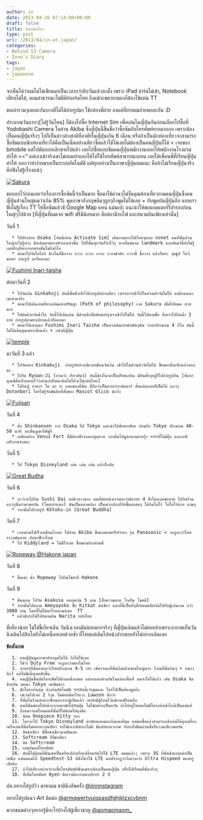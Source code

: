 ```yaml
---
author: in
date: 2013-04-26 07:14:00+00:00
draft: false
title: อินหนีเที่ยว
type: post
url: /2013/04/in-at-japan/
categories:
- Behind S3 Camera
- Innn's Diary
tags:
- japan
- japanese
---
```


จะเห็นได้ว่าผมไม่ได้เขียนมาเป็นเวลากว่าสิบวันแล้วละมั้ง เพราะ iPad ชาร์ตไม่เข้า, Notebook เสียบไม่ได้, คอมสาธารณะไม่มีคีย์บอร์ดไทย ถึงแม้จะพยายามลงก็ต้องใช้แผ่น TT

ขอเล่ารวมๆเลยละกันบางทีไม่ได้ถ่ายรูปมา ใช้กล้องพี่ถ่าย ลงแค่ที่ถ่ายผมถ่ายพอละกัน :D

ประมาณวันแรกๆ[ไม่รู้วันไหน] ก็ต้องไปซื้อ Internet Sim เพื่อเล่นในญี่ปุ่นกันก่อนเลือกไปซื้อที่ Yodobashi Camera ในย่าน Akiba ซึ่งญี่ปุ่นนี้ขึ้นชื่อว่าซื้อซิมกับโทรศัพท์ยากมากกก เพราะต้องเป็นคนญี่ปุ่นจริงๆ ไปก็เป็นชาวต่างชาติที่อาศัยในญี่ปุ่นเกิน 6 เดือน หรือถ้าเป็นนักท่องเที่ยวจะสามารถซื้อซิมแบบนักท่องเที่ยวได้คือเป็นเน็ตอย่างเดียวซื้อแล้วใช้ได้เลยไม่ต้องเป็นคนญี่ปุ่นก็ได้ < เจอของ bmobile แต่ไปมันบอกเลิกขายไปแล้ว เลยไปซื้อแบบซิมคนญี่ปุ่นพนักงานบอกให้พนักงานโรงแรมทำให้ ==" แต่เอาเข้าจริงเขาไม่ยอมทำบอกให้ไปใช้โทรศัพท์สาธารณะแทน เลยให้เพื่อนพี่ที่เรียนญี่ปุ่นทำให้ บอกว่าทำง่ายมากเป็นระบบอัตโนมัติ แต่ทุกอย่างเป็นภาษาญี่ปุ่นหมดนะ คือถ้าไม่เรียนญี่ปุ่นจริงคือฟังไม่รู้เรื่องแน่ๆ

[![Sakura](https://www.innnblog.com/wp-content/uploads/2013/04/20130416_133618_1.jpg)
](https://www.innnblog.com/wp-content/uploads/2013/04/20130416_133618_1.jpg)



<!-- more -->

ขอบอกไว้ก่อนเลยว่าเรื่องการซื้อซิมนี้จำเป็นมาก ซื้อมาใช้ด่วนๆไม่งั้นคุณต้องเที่ยวถามคนญี่ปุ่นซึ่งคนญี่ปุ่นส่วนใหญ่ผมว่าเกิน 85% พูดภาษาอังกฤษผิดๆถูกๆถึงพูดไม่ได้เลย + กับพูดปนญี่ปุ่นอีก แบบเราฟังไม่รู้เรื่อง TT ให้ซื้อซิมแล้วช้ Google Map แทน แม่นเปะ แนะนำให้พกแบตเตอร์รี่สำรองก้อนใหญ่ๆไปด้วย [ที่ญี่ปุ่นที่ผมเจอ wifi ฟรีมีน้อยมาก คือสถานีรถไฟ และสนามบินเพียงเท่านั้น]

วันที่ 1



	  * ไปประสาท Osaka [อันนี้ก่อน Activate Sim] เดินถามทางไปเรื่อยๆแบบ nonet คนที่นั้นส่วนใหญ่จะไม่รู้ทาง คือเดินตามทางตัวเองเท่านั้น ไปที่นั้นทุกวันก็จำไว้ๆ ทางอื่นขนาด landmark แบบฮิเมจินี้ยังไม่รู้เลยทั้งๆที่ห่างจากตรงนั้นไม่ถึงกิโล
	  * ต่อมาไปวัดโทไดจิ ข้างในก็มีกวาง กวาง กวาง กวาง กวางขำหัก กวางขี้ ขี้กวาง แล้วก็พระ จุดธูป ไหว้ ขอพร ถ่ายรูป ละก็ออกมา

[![Fushimi Inari-taisha](https://www.innnblog.com/wp-content/uploads/2013/04/20130416_183825_1.jpg)
](https://www.innnblog.com/wp-content/uploads/2013/04/20130416_183825_1.jpg)

ต่อมาวันที่ 2



	  * ไปวัดเงิน Ginkakuji อันนี้ซื้อตั๋วเข้าไปถ่ายรูปอย่างเดียว เพราะเราเข้าไปในส่วนตัววัดไม่ได้ แต่ด้านนอกเขาสวยจริง
	  * ต่อมาไปเดินเล่นที่ทางเดินแห่งปรัชญา (Path of philosophy) เจอ Sakura เต็มไปหมด สวยมาก
	  * ไปต่อด้วยวัดน้ำใส วันนี้ไปเดินเล่น มีส่วนนึงปิดซ่อมบำรุงเราเข้าไปไม่ได้ วัดนี้ไปตามชื่อ คือเราไปกินน้ำ 3 สาย ถ่ายรูปตามระเบียบแล้วก็ออกมา
	  * ต่อมาไปเสาแดง Fushimi Inari Taisha เป็นทางเดินเสานับพันๆต้น ระยะประมาณ 4 กิโล อันนี้ไม่ได้เดินสุดเพราะดึกแล้ว + กลัวผีญี่ปุ่น

[![temple](https://www.innnblog.com/wp-content/uploads/2013/04/temple-1024x389.jpg)
](https://www.innnblog.com/wp-content/uploads/2013/04/temple.jpg)

มาวันที่ 3 แล้ว



	  * ไปวัดทอง Kinkakuji  ถ่ายรูปอย่างเดียวเหมือนวัดเงิน เข้าไปในส่วนตัววัดไม่ได้ ซื้อของที่ละทึกแล้วออกมา
	  * ไปวัด Ryoan-Ji (อ่านว่า เรียวอันจิ) อันนี้ข้างในจะเป็นปริศนาหิน มีหินตั้งๆอยู่ก็ไปถ่ายรูปกัน [ทีแรกคุณพี่ตั้งเป้าหมายไว้ว่าถ้าแก้ปริศนาหินไม่ได้จะไม่กลับไทย]
	  * ไปกินปู อาหาร โค ตา ระ แพงของที่นั้น ที่ถือว่าเป็นอาหารระดับแรร์ ตั้งแต่มาเลยก็เป็นได้ แถวๆ Dotonbori ใครไม่รู้จักมันคือที่ตั้งของ Mascot Glico นักวิ่ง

[![Fujisan](https://www.innnblog.com/wp-content/uploads/2013/04/20130418_1228390_1.jpg)
](https://www.innnblog.com/wp-content/uploads/2013/04/20130418_1228390_1.jpg)



วันที่ 4



	  * นั่ง Shinkansen จาก Osaka ไป Tokyo แนะนำให้นั่งทางซ้าย ก่อนถึง Tokyo ประมาณ 40-50 นาที จะเห็นภูเขาไฟฟูจิ
	  * เหยียบห้าง Venus Fort ที่มีท้องฟ้าจำลองสุดสวย จากนั้นไปดูสะพานสายรุ้ง <<<ที่ไม่มีรุ้ง และเทพีเสรีภาพจำลอง

วันที่ 5

	  * ไป Tokyo Disneyland เล่น เล่น เล่น แล้วก็กลับ

[![Great Budha](https://www.innnblog.com/wp-content/uploads/2013/04/20130420_1624330_1.jpg)
](https://www.innnblog.com/wp-content/uploads/2013/04/20130420_1624330_1.jpg)



วันที่ 6



	  * กะว่าจะไปกิน Sushi Dai แต่คิวยาวมาก คนที่ต่อหน้าเราบอกว่าต้องรอ 4 ชั่วโมงเลยขอบาย ไปกินร้านแถวๆนั้นราคาพอกัน (โคตาระแพง) มันเป็นตลาดปลา เป็นพวกปลาที่จับขึ้นมาสดๆ ได้กินโทโร่ โอโทโร่ด้วย แง่มๆ
	  * จากนั้นไปถ่ายรูป Kōtoku-in [Great Buddha]

วันที่ 7

	  * เวลาผ่านไปเร็วเหมือนโกหก ไปย่าน Akiba ซื้อแบตเตอร์รี่สำรอง รุ่น Panasonic < จะถูกกว่าไทยราวๆพันบาท กับนาฬิกาใหม่
	  * ไป Kiddyland = ไม่มีไรเลย ซื้อของฝากท่านพี่

[![Ropeway @Hakone japan](https://www.innnblog.com/wp-content/uploads/2013/04/20130422_141833_1.jpg)
](https://www.innnblog.com/wp-content/uploads/2013/04/20130422_141833_1.jpg)



วันที่ 8



	  * ขึ้นเขา นั่ง Ropeway ไปกินไข่ดำที่ Hakone

วันที่ 9

	  * ตื่นนอน ไปวัด Asakusa หยอดเงิน 5 เยน [สื่อความหาย โกเอ็น โชคดี]
	  * จากนั้นไปตลาด Ameyayoko ซื้อ Kitkat ชาเขียว และที่นี้เป็นที่ๆพี่กับผมเสียเงินไปกับตู้เล่นเกม กว่า 3000 เยน โดยที่ไม่ได้อะไรออกมาเลย  TT
	  * แล้วนั่งรถไฟไปสนามบิน Narita กลับไทย

ที่เที่ยวน้อย ไม่ใช่ขี้เกียจเดิน วันนึงเวลามันน้อยมากจริงๆ ที่ญี่ปุ่นเดินแล้วไม่ค่อยล้าเพราะอากาศเย็นวันนึงเดินไปสิบโลยังไม่เหนื่อยเลยด้วยซ้ำ ที่ไทยแค่เดินไปหน้าปากซอยยังไม่อยากเดินเลย

**ข้อสังเกต**



	  1. คนญี่ปุ่นพูดภาษาอังกฤษไม่ได้ ถึงไม่ได้เลย
	  2. ใช่ว่า Duty Free จะถูกกว่าของในไทย
	  3. อาหารที่นั้นแพงกว่าไทยประมาณ 4-5 เท่า เช่นราเมงที่นั้นถึงแม้จะชามใหญ่มาก (คนที่นั้นกินจุ + หนาวอีก) แต่ไม่มีเนื้อเลยสักชิ้น
	  4. คนญี่ปุ่นขึ้นบันไดจะชิดไปด้านหนึ่งเสมอ แต่จะแตกต่างกันในแต่ละพื้นที่ ผมจำไม่ได้แล้ว เช่น Osaka ชิดซ้ายกัน พอมา Tokyo เขาชิดขวา
	  5. ชักโครกก้นอุ่น ล้างก้นอัตโนมัติ <<อันนี้เจ๋งสุดและ ใครไปเป็นต้องพูดถึง
	  6. เซเว่นไปเจอ 2 ร้าน ไม่ค่อยมีอะไรแวะ Lawson ดีกว่า
	  7. ที่นั้นในร้านสะดวกซื้อนอกจากตู้เย็นแล้ว เขายังมีตู้ร้อนไว้แช่กาแฟร้อนอีก
	  8. คนที่นั้นชอบใส่หน้ากากอนามัยใส่กันฝุ่น ไม่ใช่เพราะเป็นหวัด ถ้าใส่อยู่ไทยคงไม่มีใครกล้าเข้าใกล้เป็นแน่แท้
	  9. ถึงหนาวแค่ไหนคนที่นั้นก็ไม่นิยมใส่ถุงมือ
	  10. นิยม Onepiece Kitty รอง
	  11. ใครจะไป Tokyo Disneyland ค่าบัตรแพงมากถึงแพงที่สุด แต่พอซื้อแล้วสามารถเข้าเล่นได้ทุกเครื่อง เครื่อเล่นที่นั้นไม่ค่อยหวาดเสียว รถไฟเหาะตีลังกาไม่มี มีแต่ท่องอวกาศ กับรถไฟขนถ่านซึ่งก็หวาดเสียวพอกัน
	  12. ฮิตชาเขียว พี่ซื้อชาเขียวมาเต็มเลย
	  13. Softcream ก็มีชาเขียว
	  14. ฮิต Softcream
	  15. เล่นกันแต่โทรศัพท์
	  16. อันนี้ไม่รู้คนที่นั้นเขาเป็นหรือเปล่าหรือเปลี่ยนกันไปใช้ LTE หมดแล้ว; เพราะ 3G ที่นั้นช้าแบบเต่าเป็นเหน็บ แต่พอผมไป Speedtest S3 ที่ตั้งโชว์ใช้ LTE ผลปรากฏว่าวิ่งแรงกว่า Ultra Hispeed ของทรูเสียอีก
	  17. ถ้าไปเที่ยวอย่าหวังจะซื้อโทรศัพท์ทีนั้นเพราะต้องเป็นคนญี่ปุ่น หรือไปเรียนที่นั้นจริงๆ
	  18. ที่เห็นโทรศัพท์ 0yen คือเราต้องจ่ายค่าบริการ 2 ปี



ปล.อยากได้รูปวิว มาหาผม ชาตินึงอัพครั้ง [@iinnnstagram](http://instagram.com/iinnnstagram)

อยากได้รูปแนว Art ติดต่อ [@armqwertyuiopasdfghjklzxcvbnm](http://instagram.com/armqwertyuiopasdfghjklzxcvbnm)

พวกขนมต่างๆอยากรู้มีอะไรบ้างไปผู้เชี่ยวชาญ [@aomaomaom_](http://instagram.com/aomaomaom_)
